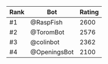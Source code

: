 Rank|Bot|Rating
---|---|---
#1|@RaspFish|2600
#2|@ToromBot|2576
#3|@colinbot|2362
#4|@OpeningsBot|2100
